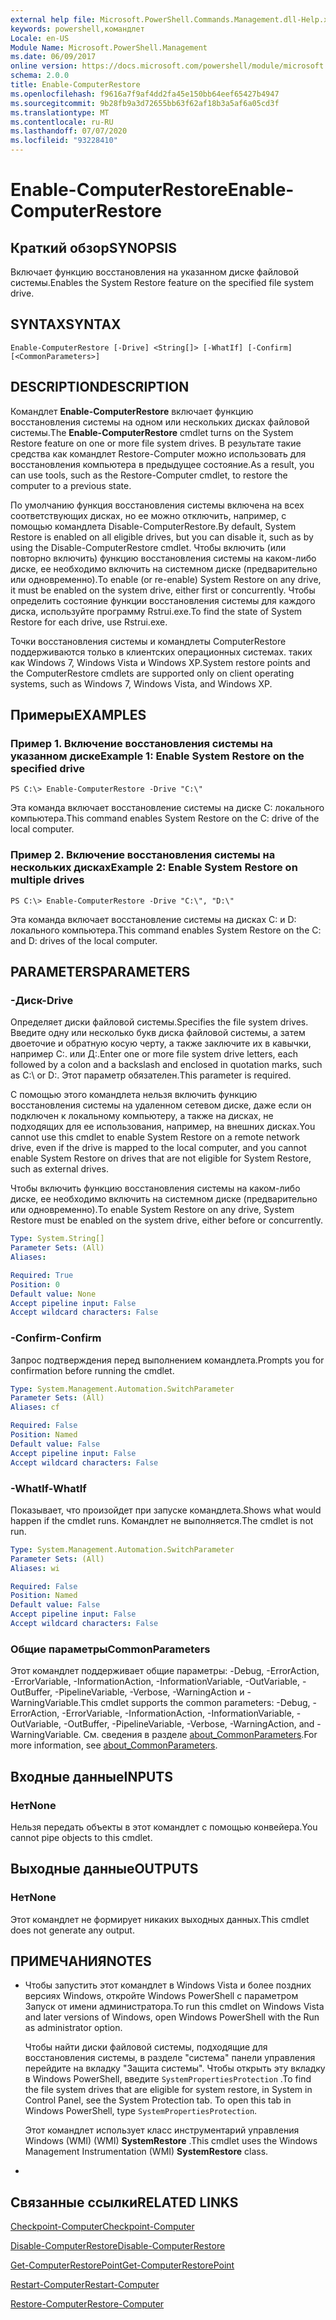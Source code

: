 ```yaml
---
external help file: Microsoft.PowerShell.Commands.Management.dll-Help.xml
keywords: powershell,командлет
Locale: en-US
Module Name: Microsoft.PowerShell.Management
ms.date: 06/09/2017
online version: https://docs.microsoft.com/powershell/module/microsoft.powershell.management/enable-computerrestore?view=powershell-5.1&WT.mc_id=ps-gethelp
schema: 2.0.0
title: Enable-ComputerRestore
ms.openlocfilehash: f9616a7f9af4dd2fa45e150bb64eef65427b4947
ms.sourcegitcommit: 9b28fb9a3d72655bb63f62af18b3a5af6a05cd3f
ms.translationtype: MT
ms.contentlocale: ru-RU
ms.lasthandoff: 07/07/2020
ms.locfileid: "93228410"
---
```

# <span data-ttu-id="bfa21-103">Enable-ComputerRestore</span><span class="sxs-lookup"><span data-stu-id="bfa21-103">Enable-ComputerRestore</span></span>

## <span data-ttu-id="bfa21-104">Краткий обзор</span><span class="sxs-lookup"><span data-stu-id="bfa21-104">SYNOPSIS</span></span>
<span data-ttu-id="bfa21-105">Включает функцию восстановления на указанном диске файловой системы.</span><span class="sxs-lookup"><span data-stu-id="bfa21-105">Enables the System Restore feature on the specified file system drive.</span></span>

## <span data-ttu-id="bfa21-106">SYNTAX</span><span class="sxs-lookup"><span data-stu-id="bfa21-106">SYNTAX</span></span>

```
Enable-ComputerRestore [-Drive] <String[]> [-WhatIf] [-Confirm] [<CommonParameters>]
```

## <span data-ttu-id="bfa21-107">DESCRIPTION</span><span class="sxs-lookup"><span data-stu-id="bfa21-107">DESCRIPTION</span></span>
<span data-ttu-id="bfa21-108">Командлет **Enable-ComputerRestore** включает функцию восстановления системы на одном или нескольких дисках файловой системы.</span><span class="sxs-lookup"><span data-stu-id="bfa21-108">The **Enable-ComputerRestore** cmdlet turns on the System Restore feature on one or more file system drives.</span></span>
<span data-ttu-id="bfa21-109">В результате такие средства как командлет Restore-Computer можно использовать для восстановления компьютера в предыдущее состояние.</span><span class="sxs-lookup"><span data-stu-id="bfa21-109">As a result, you can use tools, such as the Restore-Computer cmdlet, to restore the computer to a previous state.</span></span>

<span data-ttu-id="bfa21-110">По умолчанию функция восстановления системы включена на всех соответствующих дисках, но ее можно отключить, например, с помощью командлета Disable-ComputerRestore.</span><span class="sxs-lookup"><span data-stu-id="bfa21-110">By default, System Restore is enabled on all eligible drives, but you can disable it, such as by using the Disable-ComputerRestore cmdlet.</span></span>
<span data-ttu-id="bfa21-111">Чтобы включить (или повторно включить) функцию восстановления системы на каком-либо диске, ее необходимо включить на системном диске (предварительно или одновременно).</span><span class="sxs-lookup"><span data-stu-id="bfa21-111">To enable (or re-enable) System Restore on any drive, it must be enabled on the system drive, either first or concurrently.</span></span>
<span data-ttu-id="bfa21-112">Чтобы определить состояние функции восстановления системы для каждого диска, используйте программу Rstrui.exe.</span><span class="sxs-lookup"><span data-stu-id="bfa21-112">To find the state of System Restore for each drive, use Rstrui.exe.</span></span>

<span data-ttu-id="bfa21-113">Точки восстановления системы и командлеты ComputerRestore поддерживаются только в клиентских операционных системах. таких как Windows 7, Windows Vista и Windows XP.</span><span class="sxs-lookup"><span data-stu-id="bfa21-113">System restore points and the ComputerRestore cmdlets are supported only on client operating systems, such as Windows 7, Windows Vista, and Windows XP.</span></span>

## <span data-ttu-id="bfa21-114">Примеры</span><span class="sxs-lookup"><span data-stu-id="bfa21-114">EXAMPLES</span></span>

### <span data-ttu-id="bfa21-115">Пример 1. Включение восстановления системы на указанном диске</span><span class="sxs-lookup"><span data-stu-id="bfa21-115">Example 1: Enable System Restore on the specified drive</span></span>

```
PS C:\> Enable-ComputerRestore -Drive "C:\"
```

<span data-ttu-id="bfa21-116">Эта команда включает восстановление системы на диске C: локального компьютера.</span><span class="sxs-lookup"><span data-stu-id="bfa21-116">This command enables System Restore on the C: drive of the local computer.</span></span>

### <span data-ttu-id="bfa21-117">Пример 2. Включение восстановления системы на нескольких дисках</span><span class="sxs-lookup"><span data-stu-id="bfa21-117">Example 2: Enable System Restore on multiple drives</span></span>

```
PS C:\> Enable-ComputerRestore -Drive "C:\", "D:\"
```

<span data-ttu-id="bfa21-118">Эта команда включает восстановление системы на дисках C: и D: локального компьютера.</span><span class="sxs-lookup"><span data-stu-id="bfa21-118">This command enables System Restore on the C: and D: drives of the local computer.</span></span>

## <span data-ttu-id="bfa21-119">PARAMETERS</span><span class="sxs-lookup"><span data-stu-id="bfa21-119">PARAMETERS</span></span>

### <span data-ttu-id="bfa21-120">-Диск</span><span class="sxs-lookup"><span data-stu-id="bfa21-120">-Drive</span></span>
<span data-ttu-id="bfa21-121">Определяет диски файловой системы.</span><span class="sxs-lookup"><span data-stu-id="bfa21-121">Specifies the file system drives.</span></span>
<span data-ttu-id="bfa21-122">Введите одну или несколько букв диска файловой системы, а затем двоеточие и обратную косую черту, а также заключите их в кавычки, например C:\. или Д:\.</span><span class="sxs-lookup"><span data-stu-id="bfa21-122">Enter one or more file system drive letters, each followed by a colon and a backslash and enclosed in quotation marks, such as C:\ or D:\.</span></span>
<span data-ttu-id="bfa21-123">Этот параметр обязателен.</span><span class="sxs-lookup"><span data-stu-id="bfa21-123">This parameter is required.</span></span>

<span data-ttu-id="bfa21-124">С помощью этого командлета нельзя включить функцию восстановления системы на удаленном сетевом диске, даже если он подключен к локальному компьютеру, а также на дисках, не подходящих для ее использования, например, на внешних дисках.</span><span class="sxs-lookup"><span data-stu-id="bfa21-124">You cannot use this cmdlet to enable System Restore on a remote network drive, even if the drive is mapped to the local computer, and you cannot enable System Restore on drives that are not eligible for System Restore, such as external drives.</span></span>

<span data-ttu-id="bfa21-125">Чтобы включить функцию восстановления системы на каком-либо диске, ее необходимо включить на системном диске (предварительно или одновременно).</span><span class="sxs-lookup"><span data-stu-id="bfa21-125">To enable System Restore on any drive, System Restore must be enabled on the system drive, either before or concurrently.</span></span>

```yaml
Type: System.String[]
Parameter Sets: (All)
Aliases:

Required: True
Position: 0
Default value: None
Accept pipeline input: False
Accept wildcard characters: False
```

### <span data-ttu-id="bfa21-126">-Confirm</span><span class="sxs-lookup"><span data-stu-id="bfa21-126">-Confirm</span></span>
<span data-ttu-id="bfa21-127">Запрос подтверждения перед выполнением командлета.</span><span class="sxs-lookup"><span data-stu-id="bfa21-127">Prompts you for confirmation before running the cmdlet.</span></span>

```yaml
Type: System.Management.Automation.SwitchParameter
Parameter Sets: (All)
Aliases: cf

Required: False
Position: Named
Default value: False
Accept pipeline input: False
Accept wildcard characters: False
```

### <span data-ttu-id="bfa21-128">-WhatIf</span><span class="sxs-lookup"><span data-stu-id="bfa21-128">-WhatIf</span></span>
<span data-ttu-id="bfa21-129">Показывает, что произойдет при запуске командлета.</span><span class="sxs-lookup"><span data-stu-id="bfa21-129">Shows what would happen if the cmdlet runs.</span></span>
<span data-ttu-id="bfa21-130">Командлет не выполняется.</span><span class="sxs-lookup"><span data-stu-id="bfa21-130">The cmdlet is not run.</span></span>

```yaml
Type: System.Management.Automation.SwitchParameter
Parameter Sets: (All)
Aliases: wi

Required: False
Position: Named
Default value: False
Accept pipeline input: False
Accept wildcard characters: False
```

### <span data-ttu-id="bfa21-131">Общие параметры</span><span class="sxs-lookup"><span data-stu-id="bfa21-131">CommonParameters</span></span>
<span data-ttu-id="bfa21-132">Этот командлет поддерживает общие параметры: -Debug, -ErrorAction, -ErrorVariable, -InformationAction, -InformationVariable, -OutVariable, -OutBuffer, -PipelineVariable, -Verbose, -WarningAction и -WarningVariable.</span><span class="sxs-lookup"><span data-stu-id="bfa21-132">This cmdlet supports the common parameters: -Debug, -ErrorAction, -ErrorVariable, -InformationAction, -InformationVariable, -OutVariable, -OutBuffer, -PipelineVariable, -Verbose, -WarningAction, and -WarningVariable.</span></span> <span data-ttu-id="bfa21-133">См. сведения в разделе [about_CommonParameters](https://go.microsoft.com/fwlink/?LinkID=113216).</span><span class="sxs-lookup"><span data-stu-id="bfa21-133">For more information, see [about_CommonParameters](https://go.microsoft.com/fwlink/?LinkID=113216).</span></span>

## <span data-ttu-id="bfa21-134">Входные данные</span><span class="sxs-lookup"><span data-stu-id="bfa21-134">INPUTS</span></span>

### <span data-ttu-id="bfa21-135">Нет</span><span class="sxs-lookup"><span data-stu-id="bfa21-135">None</span></span>
<span data-ttu-id="bfa21-136">Нельзя передать объекты в этот командлет с помощью конвейера.</span><span class="sxs-lookup"><span data-stu-id="bfa21-136">You cannot pipe objects to this cmdlet.</span></span>

## <span data-ttu-id="bfa21-137">Выходные данные</span><span class="sxs-lookup"><span data-stu-id="bfa21-137">OUTPUTS</span></span>

### <span data-ttu-id="bfa21-138">Нет</span><span class="sxs-lookup"><span data-stu-id="bfa21-138">None</span></span>
<span data-ttu-id="bfa21-139">Этот командлет не формирует никаких выходных данных.</span><span class="sxs-lookup"><span data-stu-id="bfa21-139">This cmdlet does not generate any output.</span></span>

## <span data-ttu-id="bfa21-140">ПРИМЕЧАНИЯ</span><span class="sxs-lookup"><span data-stu-id="bfa21-140">NOTES</span></span>

* <span data-ttu-id="bfa21-141">Чтобы запустить этот командлет в Windows Vista и более поздних версиях Windows, откройте Windows PowerShell с параметром Запуск от имени администратора.</span><span class="sxs-lookup"><span data-stu-id="bfa21-141">To run this cmdlet on Windows Vista and later versions of Windows, open Windows PowerShell with the Run as administrator option.</span></span>

  <span data-ttu-id="bfa21-142">Чтобы найти диски файловой системы, подходящие для восстановления системы, в разделе "система" панели управления перейдите на вкладку "Защита системы". Чтобы открыть эту вкладку в Windows PowerShell, введите `SystemPropertiesProtection` .</span><span class="sxs-lookup"><span data-stu-id="bfa21-142">To find the file system drives that are eligible for system restore, in System in Control Panel, see the System Protection tab. To open this tab in Windows PowerShell, type `SystemPropertiesProtection`.</span></span>

  <span data-ttu-id="bfa21-143">Этот командлет использует класс инструментарий управления Windows (WMI) (WMI) **SystemRestore** .</span><span class="sxs-lookup"><span data-stu-id="bfa21-143">This cmdlet uses the Windows Management Instrumentation (WMI) **SystemRestore** class.</span></span>

*

## <span data-ttu-id="bfa21-144">Связанные ссылки</span><span class="sxs-lookup"><span data-stu-id="bfa21-144">RELATED LINKS</span></span>

[<span data-ttu-id="bfa21-145">Checkpoint-Computer</span><span class="sxs-lookup"><span data-stu-id="bfa21-145">Checkpoint-Computer</span></span>](Checkpoint-Computer.md)

[<span data-ttu-id="bfa21-146">Disable-ComputerRestore</span><span class="sxs-lookup"><span data-stu-id="bfa21-146">Disable-ComputerRestore</span></span>](Disable-ComputerRestore.md)

[<span data-ttu-id="bfa21-147">Get-ComputerRestorePoint</span><span class="sxs-lookup"><span data-stu-id="bfa21-147">Get-ComputerRestorePoint</span></span>](Get-ComputerRestorePoint.md)

[<span data-ttu-id="bfa21-148">Restart-Computer</span><span class="sxs-lookup"><span data-stu-id="bfa21-148">Restart-Computer</span></span>](Restart-Computer.md)

[<span data-ttu-id="bfa21-149">Restore-Computer</span><span class="sxs-lookup"><span data-stu-id="bfa21-149">Restore-Computer</span></span>](Restore-Computer.md)
